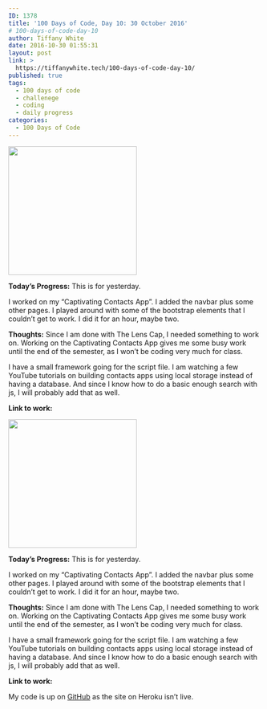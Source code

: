 ```yaml
---
ID: 1378
title: '100 Days of Code, Day 10: 30 October 2016'
# 100-days-of-code-day-10
author: Tiffany White
date: 2016-10-30 01:55:31
layout: post
link: >
  https://tiffanywhite.tech/100-days-of-code-day-10/
published: true
tags:
  - 100 days of code
  - challenege
  - coding
  - daily progress
categories:
  - 100 Days of Code
---
```



<img class="size-full wp-image-1377 aligncenter" src="https://helloburgh.me/wp-content/uploads/2016/10/code-optimization-xxl-4.png" width="256" height="256" />

**Today’s Progress:**
This is for yesterday.

I worked on my “Captivating Contacts App”. I added the navbar plus some other pages. I played around with some of the bootstrap elements that I couldn’t get to work. I did it for an hour, maybe two.

**Thoughts:**
Since I am done with The Lens Cap, I needed something to work on. Working on the Captivating Contacts App gives me some busy work until the end of the semester, as I won’t be coding very much for class.

I have a small framework going for the script file. I am watching a few YouTube tutorials on building contacts apps using local storage instead of having a database. And since I know how to do a basic enough search with js, I will probably add that as well.

**Link to work:**



<img class="size-full wp-image-1377 aligncenter" src="https://helloburgh.me/wp-content/uploads/2016/10/code-optimization-xxl-4.png" width="256" height="256" />

**Today’s Progress:**
This is for yesterday.

I worked on my “Captivating Contacts App”. I added the navbar plus some other pages. I played around with some of the bootstrap elements that I couldn’t get to work. I did it for an hour, maybe two.

**Thoughts:**
Since I am done with The Lens Cap, I needed something to work on. Working on the Captivating Contacts App gives me some busy work until the end of the semester, as I won’t be coding very much for class.

I have a small framework going for the script file. I am watching a few YouTube tutorials on building contacts apps using local storage instead of having a database. And since I know how to do a basic enough search with js, I will probably add that as well.

**Link to work:**




My code is up on [GitHub](https://github.com/twhite96/address-book-demo) as the site on Heroku isn’t live.